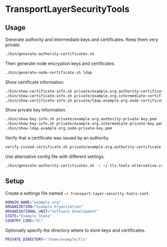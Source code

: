 # TransportLayerSecurityTools

## Usage

Generate authority and intermediate keys and certificates. Keep them very private.

```sh
./bin/generate-authority-certificates.sh
```

Then generate node encryption keys and certificates.

```sh
./bin/generate-node-certificate.sh ldap
```

Show certificate information.

```sh
./bin/show-certificate-info.sh private/example.org.authority-certificate.crt
./bin/show-certificate-info.sh private/example.org.intermediate-certificate.crt
./bin/show-certificate-info.sh private/ldap.example.org.node-certificate.crt
```

Show private key information.

```sh
./bin/show-key-info.sh private/example.org.authority-private-key.pem
./bin/show-key-info.sh private/example.org.intermediate-private-key.pem
./bin/show-ldap.example.org.node-private-key.pem
```

Verify that a certificate was issued by an authority.

```sh
verify-issued-certificate.sh private/example.org.authority-certificate.crt private/example.org.intermediate-certificate.crt
```

Use alternative config file with different settings.

```sh
./bin/generate-authority-certificates.sh -c ~/.tls-tools-alternative.conf
```


## Setup

Create a settings file named `~/.transport-layer-security-tools.conf`.

```sh
DOMAIN_NAME="example.org"
ORGANIZATION="Example Organization"
ORGANIZATIONAL_UNIT="Software Development"
STATE="Example State"
COUNTRY_CODE="EC"
```

Optionally specify the directory where to store keys and certificates.

```sh
PRIVATE_DIRECTORY="/home/example/tls"
```

